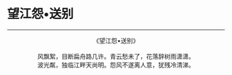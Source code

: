 # 望江怨•送别
***
<center>
《望江怨•送别》<br>
<br>
风飘絮，目断扁舟路几许。青云愁未了，花落辞树雨潇潇。<br>
波光粼，独临江畔天尚明。怨风不遂离人意，犹残冷清涕。
</center>